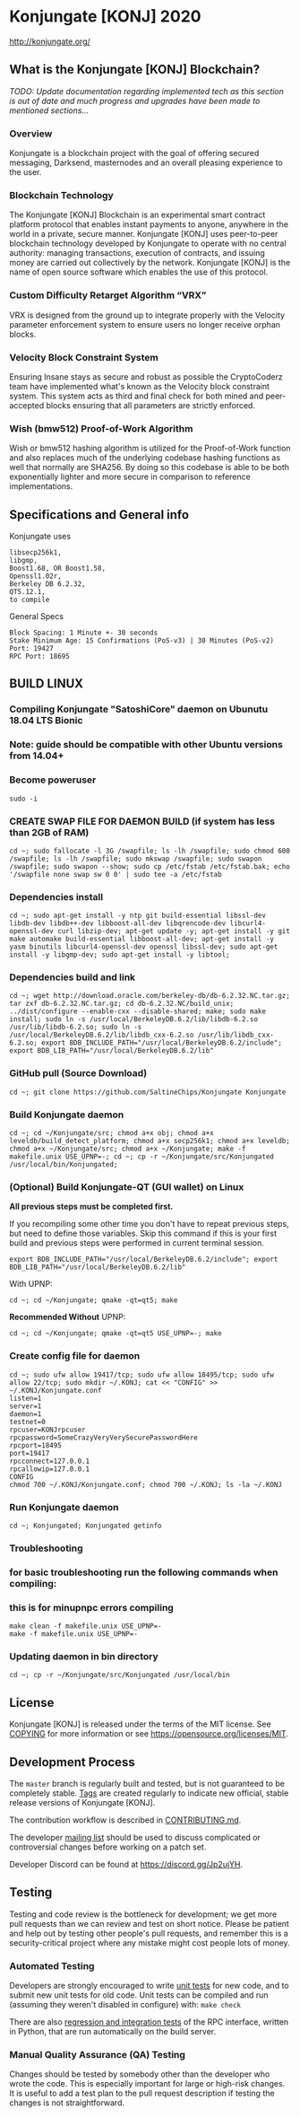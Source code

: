 Konjungate [KONJ] 2020
===========================================================================================

http://konjungate.org/

What is the Konjungate [KONJ] Blockchain?
-----------------------------------------
*TODO: Update documentation regarding implemented tech as this section is out of date and much progress and upgrades have been made to mentioned sections...*

### Overview
Konjungate is a blockchain project with the goal of offering secured messaging, Darksend, masternodes and an overall pleasing experience to the user.

### Blockchain Technology
The Konjungate [KONJ] Blockchain is an experimental smart contract platform protocol that enables 
instant payments to anyone, anywhere in the world in a private, secure manner. 
Konjungate [KONJ] uses peer-to-peer blockchain technology developed by Konjungate to operate
with no central authority: managing transactions, execution of contracts, and 
issuing money are carried out collectively by the network. Konjungate [KONJ] is the name of 
open source software which enables the use of this protocol.

### Custom Difficulty Retarget Algorithm “VRX”
VRX is designed from the ground up to integrate properly with the Velocity parameter enforcement system to ensure users no longer receive orphan blocks.

### Velocity Block Constraint System
Ensuring Insane stays as secure and robust as possible the CryptoCoderz team have implemented what's known as the Velocity block constraint system. This system acts as third and final check for both mined and peer-accepted blocks ensuring that all parameters are strictly enforced.

### Wish (bmw512) Proof-of-Work Algorithm
Wish or bmw512 hashing algorithm is utilized for the Proof-of-Work function and also replaces much of the underlying codebase hashing functions as well that normally are SHA256. By doing so this codebase is able to be both exponentially lighter and more secure in comparison to reference implementations.

Specifications and General info
------------------
Konjungate uses 

	libsecp256k1,
	libgmp,
	Boost1.68, OR Boost1.58,  
	Openssl1.02r,
	Berkeley DB 6.2.32,
	QT5.12.1,
	to compile


General Specs

	Block Spacing: 1 Minute +- 30 seconds
	Stake Minimum Age: 15 Confirmations (PoS-v3) | 30 Minutes (PoS-v2)
	Port: 19427
	RPC Port: 18695


BUILD LINUX
-----------
### Compiling Konjungate "SatoshiCore" daemon on Ubunutu 18.04 LTS Bionic
### Note: guide should be compatible with other Ubuntu versions from 14.04+

### Become poweruser
```
sudo -i
```
### CREATE SWAP FILE FOR DAEMON BUILD (if system has less than 2GB of RAM)
```
cd ~; sudo fallocate -l 3G /swapfile; ls -lh /swapfile; sudo chmod 600 /swapfile; ls -lh /swapfile; sudo mkswap /swapfile; sudo swapon /swapfile; sudo swapon --show; sudo cp /etc/fstab /etc/fstab.bak; echo '/swapfile none swap sw 0 0' | sudo tee -a /etc/fstab
```

### Dependencies install
```
cd ~; sudo apt-get install -y ntp git build-essential libssl-dev libdb-dev libdb++-dev libboost-all-dev libqrencode-dev libcurl4-openssl-dev curl libzip-dev; apt-get update -y; apt-get install -y git make automake build-essential libboost-all-dev; apt-get install -y yasm binutils libcurl4-openssl-dev openssl libssl-dev; sudo apt-get install -y libgmp-dev; sudo apt-get install -y libtool;
```

### Dependencies build and link
```
cd ~; wget http://download.oracle.com/berkeley-db/db-6.2.32.NC.tar.gz; tar zxf db-6.2.32.NC.tar.gz; cd db-6.2.32.NC/build_unix; ../dist/configure --enable-cxx --disable-shared; make; sudo make install; sudo ln -s /usr/local/BerkeleyDB.6.2/lib/libdb-6.2.so /usr/lib/libdb-6.2.so; sudo ln -s /usr/local/BerkeleyDB.6.2/lib/libdb_cxx-6.2.so /usr/lib/libdb_cxx-6.2.so; export BDB_INCLUDE_PATH="/usr/local/BerkeleyDB.6.2/include"; export BDB_LIB_PATH="/usr/local/BerkeleyDB.6.2/lib"
```

### GitHub pull (Source Download)
```
cd ~; git clone https://github.com/SaltineChips/Konjungate Konjungate
```

### Build Konjungate daemon
```
cd ~; cd ~/Konjungate/src; chmod a+x obj; chmod a+x leveldb/build_detect_platform; chmod a+x secp256k1; chmod a+x leveldb; chmod a+x ~/Konjungate/src; chmod a+x ~/Konjungate; make -f makefile.unix USE_UPNP=-; cd ~; cp -r ~/Konjungate/src/Konjungated /usr/local/bin/Konjungated;
```

### (Optional) Build Konjungate-QT (GUI wallet) on Linux 

**All previous steps must be completed first.**

If you recompiling some other time you don't have to repeat previous steps, but need to define those variables. Skip this command if this is your first build and previous steps were performed in current terminal session.
```
export BDB_INCLUDE_PATH="/usr/local/BerkeleyDB.6.2/include"; export BDB_LIB_PATH="/usr/local/BerkeleyDB.6.2/lib"
```

With UPNP:

```
cd ~; cd ~/Konjungate; qmake -qt=qt5; make
```

**Recommended Without** UPNP:

```
cd ~; cd ~/Konjungate; qmake -qt=qt5 USE_UPNP=-; make
```



### Create config file for daemon
```
cd ~; sudo ufw allow 19417/tcp; sudo ufw allow 18495/tcp; sudo ufw allow 22/tcp; sudo mkdir ~/.KONJ; cat << "CONFIG" >> ~/.KONJ/Konjungate.conf
listen=1
server=1
daemon=1
testnet=0
rpcuser=KONJrpcuser
rpcpassword=SomeCrazyVeryVerySecurePasswordHere
rpcport=18495
port=19417
rpcconnect=127.0.0.1
rpcallowip=127.0.0.1
CONFIG
chmod 700 ~/.KONJ/Konjungate.conf; chmod 700 ~/.KONJ; ls -la ~/.KONJ
```

### Run Konjungate daemon
```
cd ~; Konjungated; Konjungated getinfo
```

### Troubleshooting
### for basic troubleshooting run the following commands when compiling:
### this is for minupnpc errors compiling

```
make clean -f makefile.unix USE_UPNP=-
make -f makefile.unix USE_UPNP=-
```
### Updating daemon in bin directory
```
cd ~; cp -r ~/Konjungate/src/Konjungated /usr/local/bin
```

License
-------

Konjungate [KONJ] is released under the terms of the MIT license. See [COPYING](COPYING) for more
information or see https://opensource.org/licenses/MIT.

Development Process
-------------------

The `master` branch is regularly built and tested, but is not guaranteed to be
completely stable. [Tags](https://github.com/SaltineChips/Konjungate/Tags) are created
regularly to indicate new official, stable release versions of Konjungate [KONJ].

The contribution workflow is described in [CONTRIBUTING.md](CONTRIBUTING.md).

The developer [mailing list](https://lists.linuxfoundation.org/mailman/listinfo/bitcoin-dev)
should be used to discuss complicated or controversial changes before working
on a patch set.

Developer Discord can be found at https://discord.gg/Jp2ujYH.

Testing
-------

Testing and code review is the bottleneck for development; we get more pull
requests than we can review and test on short notice. Please be patient and help out by testing
other people's pull requests, and remember this is a security-critical project where any mistake might cost people
lots of money.

### Automated Testing

Developers are strongly encouraged to write [unit tests](/doc/unit-tests.md) for new code, and to
submit new unit tests for old code. Unit tests can be compiled and run
(assuming they weren't disabled in configure) with: `make check`

There are also [regression and integration tests](/qa) of the RPC interface, written
in Python, that are run automatically on the build server.

### Manual Quality Assurance (QA) Testing

Changes should be tested by somebody other than the developer who wrote the
code. This is especially important for large or high-risk changes. It is useful
to add a test plan to the pull request description if testing the changes is
not straightforward.
